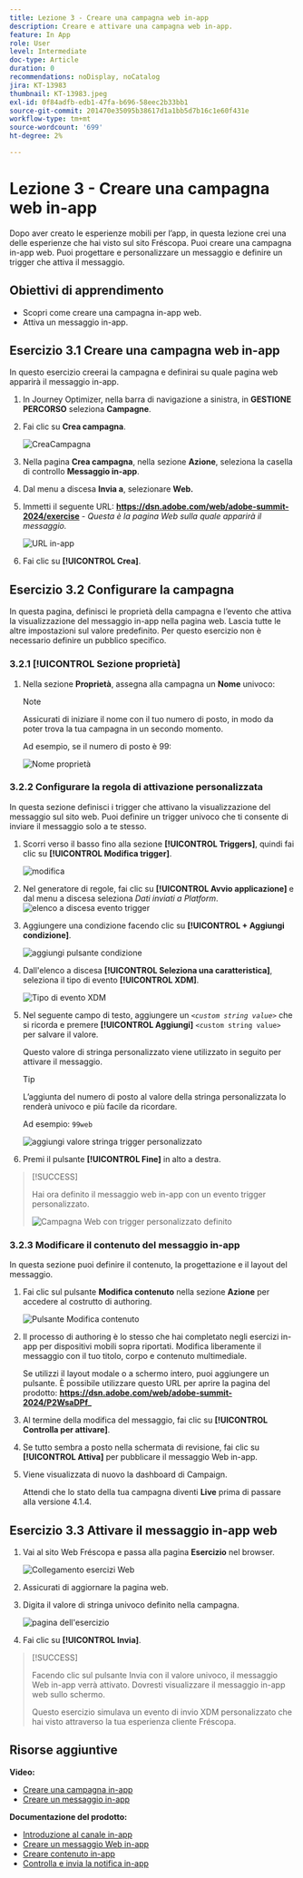 ```yaml
---
title: Lezione 3 - Creare una campagna web in-app
description: Creare e attivare una campagna web in-app.
feature: In App
role: User
level: Intermediate
doc-type: Article
duration: 0
recommendations: noDisplay, noCatalog
jira: KT-13983
thumbnail: KT-13983.jpeg
exl-id: 0f84adfb-edb1-47fa-b696-58eec2b33bb1
source-git-commit: 201470e35095b38617d1a1bb5d7b16c1e60f431e
workflow-type: tm+mt
source-wordcount: '699'
ht-degree: 2%

---
```


# Lezione 3 - Creare una campagna web in-app

Dopo aver creato le esperienze mobili per l’app, in questa lezione crei una delle esperienze che hai visto sul sito Fréscopa. Puoi creare una campagna in-app web. Puoi progettare e personalizzare un messaggio e definire un trigger che attiva il messaggio.

## Obiettivi di apprendimento

* Scopri come creare una campagna in-app web.
* Attiva un messaggio in-app.

## Esercizio 3.1 Creare una campagna web in-app

In questo esercizio creerai la campagna e definirai su quale pagina web apparirà il messaggio in-app.

1. In Journey Optimizer, nella barra di navigazione a sinistra, in **GESTIONE PERCORSO** seleziona **Campagne**.

1. Fai clic su **Crea campagna**.

   ![CreaCampagna](/help/summit-labs/summit-lab-2024/l820-lab-workbook/assets/4-1-create-campaign.png)

1. Nella pagina **Crea campagna**, nella sezione **Azione**, seleziona la casella di controllo **Messaggio in-app**.

1. Dal menu a discesa **Invia a**, selezionare **Web.**

1. Immetti il seguente URL: **https://dsn.adobe.com/web/adobe-summit-2024/exercise** - *Questa è la pagina Web sulla quale apparirà il messaggio.*

   ![URL in-app](/help/summit-labs/summit-lab-2024/l820-lab-workbook/assets/4-1-1-in-app-url.png)

1. Fai clic su **[!UICONTROL Crea]**.

## Esercizio 3.2 Configurare la campagna

In questa pagina, definisci le proprietà della campagna e l’evento che attiva la visualizzazione del messaggio in-app nella pagina web. Lascia tutte le altre impostazioni sul valore predefinito. Per questo esercizio non è necessario definire un pubblico specifico.

### 3.2.1 [!UICONTROL Sezione proprietà]

1. Nella sezione **Proprietà**, assegna alla campagna un **Nome** univoco:

   >[!NOTE]
   > Assicurati di iniziare il nome con il tuo numero di posto, in modo da poter
   > trova la tua campagna in un secondo momento.
   > 
   > Ad esempio, se il numero di posto è 99: 
   >
   > ![Nome proprietà](/help/summit-labs/summit-lab-2024/l820-lab-workbook/assets/4-1-2-properties-name.png)


### 3.2.2 Configurare la regola di attivazione personalizzata

In questa sezione definisci i trigger che attivano la visualizzazione del messaggio sul sito web. Puoi definire un trigger univoco che ti consente di inviare il messaggio solo a te stesso.

1. Scorri verso il basso fino alla sezione **[!UICONTROL Triggers]**, quindi fai clic su **[!UICONTROL Modifica trigger]**.

   ![modifica](/help/summit-labs/summit-lab-2024/l820-lab-workbook/assets/3-2-1-2-edit-triggers.png)

1. Nel generatore di regole, fai clic su **[!UICONTROL Avvio applicazione]** e dal menu a discesa seleziona *Dati inviati a Platform*.
   ![elenco a discesa evento trigger](/help/summit-labs/summit-lab-2024/l820-lab-workbook/assets/trigger-drop-down-sent-to-platform.png)

1. Aggiungere una condizione facendo clic su **[!UICONTROL + Aggiungi condizione]**.

   ![aggiungi pulsante condizione](/help/summit-labs/summit-lab-2024/l820-lab-workbook/assets/3-2-1-3-add-condition.png)

1. Dall&#39;elenco a discesa **[!UICONTROL Seleziona una caratteristica]**, seleziona il tipo di evento **[!UICONTROL XDM]**.

   ![Tipo di evento XDM](/help/summit-labs/summit-lab-2024/l820-lab-workbook/assets/4-1-2-dropdown-xdm-event.png)


1. Nel seguente campo di testo, aggiungere un *`<custom string value>`* che si ricorda e premere **[!UICONTROL Aggiungi]** `<custom string value>` per salvare il valore.

   Questo valore di stringa personalizzato viene utilizzato in seguito per attivare il messaggio.

   >[!TIP]
   > L’aggiunta del numero di posto al valore della stringa personalizzata lo renderà univoco e più facile da ricordare.
   > 
   > Ad esempio: `99web`
   > 

   ![aggiungi valore stringa trigger personalizzato](/help/summit-labs/summit-lab-2024/l820-lab-workbook/assets/4-1-2-add-custom-trigger-dropdown.png)

1. Premi il pulsante **[!UICONTROL Fine]** in alto a destra.

>[!SUCCESS]
>
>Hai ora definito il messaggio web in-app con un evento trigger personalizzato.
>
>![Campagna Web con trigger personalizzato definito](/help/summit-labs/summit-lab-2024/l820-lab-workbook/assets/4-1-2-2-web-campaign-with-custom-trigger.png)


### 3.2.3 Modificare il contenuto del messaggio in-app

In questa sezione puoi definire il contenuto, la progettazione e il layout del messaggio.

1. Fai clic sul pulsante **Modifica contenuto** nella sezione **Azione** per accedere al costrutto di authoring.

   ![Pulsante Modifica contenuto](/help/summit-labs/summit-lab-2024/l820-lab-workbook/assets/3-1-3-1-edit-content-button.png)

1. Il processo di authoring è lo stesso che hai completato negli esercizi in-app per dispositivi mobili sopra riportati. Modifica liberamente il messaggio con il tuo titolo, corpo e contenuto multimediale.

   Se utilizzi il layout modale o a schermo intero, puoi aggiungere un pulsante. È possibile utilizzare questo URL per aprire la pagina del prodotto: **https://dsn.adobe.com/web/adobe-summit-2024/P2WsaDPf_**

1. Al termine della modifica del messaggio, fai clic su **[!UICONTROL Controlla per attivare]**.

1. Se tutto sembra a posto nella schermata di revisione, fai clic su **[!UICONTROL Attiva]** per pubblicare il messaggio Web in-app.

1. Viene visualizzata di nuovo la dashboard di Campaign.

   Attendi che lo stato della tua campagna diventi **Live** prima di passare alla versione 4.1.4.

## Esercizio 3.3 Attivare il messaggio in-app web

1. Vai al sito Web Fréscopa e passa alla pagina **Esercizio** nel browser.

   ![Collegamento esercizi Web](/help/summit-labs/summit-lab-2024/l820-lab-workbook/assets/4-2-frescopa-web-exercise-link.png)

1. Assicurati di aggiornare la pagina web.

1. Digita il valore di stringa univoco definito nella campagna.

   ![pagina dell&#39;esercizio](/help/summit-labs/summit-lab-2024/l820-lab-workbook/assets/4-2-exercise-page.png)

1. Fai clic su **[!UICONTROL Invia]**.

>[!SUCCESS]
>
>Facendo clic sul pulsante Invia con il valore univoco, il messaggio Web in-app verrà attivato. Dovresti visualizzare il messaggio in-app web sullo schermo.
>
>Questo esercizio simulava un evento di invio XDM personalizzato che hai visto attraverso la tua esperienza cliente Fréscopa.


## Risorse aggiuntive

**Video:**

* [Creare una campagna in-app](/help/channels/create-an-in-app-campaign.md)
* [Creare un messaggio in-app](/help/channels/author-in-app-messages.md)

**Documentazione del prodotto:**

* [Introduzione al canale in-app](https://experienceleague.adobe.com/it/docs/journey-optimizer/using/in-app/get-started-in-app)
* [Creare un messaggio Web in-app](https://experienceleague.adobe.com/it/docs/journey-optimizer/using/in-app/create-in-app-web)
* [Creare contenuto in-app](https://experienceleague.adobe.com/it/docs/journey-optimizer/using/in-app/design-in-app)
* [Controlla e invia la notifica in-app](https://experienceleague.adobe.com/it/docs/journey-optimizer/using/in-app/send-in-app)
